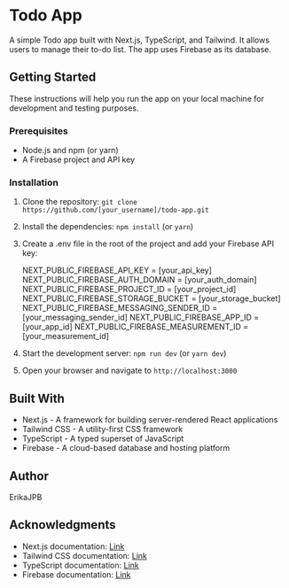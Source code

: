 # Todo App

A simple Todo app built with Next.js, TypeScript, and Tailwind. It allows users to manage their to-do list. The app uses Firebase as its database.

## Getting Started

These instructions will help you run the app on your local machine for development and testing purposes.

### Prerequisites

- Node.js and npm (or yarn)
- A Firebase project and API key

### Installation

1. Clone the repository: `git clone https://github.com/[your_username]/todo-app.git`
2. Install the dependencies: `npm install` (or `yarn`)
3. Create a .env file in the root of the project and add your Firebase API key:

    NEXT_PUBLIC_FIREBASE_API_KEY = [your_api_key]
    NEXT_PUBLIC_FIREBASE_AUTH_DOMAIN = [your_auth_domain]
    NEXT_PUBLIC_FIREBASE_PROJECT_ID = [your_project_id]
    NEXT_PUBLIC_FIREBASE_STORAGE_BUCKET = [your_storage_bucket]
    NEXT_PUBLIC_FIREBASE_MESSAGING_SENDER_ID = [your_messaging_sender_id]
    NEXT_PUBLIC_FIREBASE_APP_ID = [your_app_id]
    NEXT_PUBLIC_FIREBASE_MEASUREMENT_ID = [your_measurement_id]

4. Start the development server: `npm run dev` (or `yarn dev`)
5. Open your browser and navigate to `http://localhost:3000`

## Built With

- Next.js - A framework for building server-rendered React applications
- Tailwind CSS - A utility-first CSS framework
- TypeScript - A typed superset of JavaScript
- Firebase - A cloud-based database and hosting platform

## Author

ErikaJPB

## Acknowledgments

- Next.js documentation: [Link](https://nextjs.org/docs)
- Tailwind CSS documentation: [Link](https://tailwindcss.com/docs)
- TypeScript documentation: [Link](https://www.typescriptlang.org/docs)
- Firebase documentation: [Link](https://firebase.google.com/docs)
